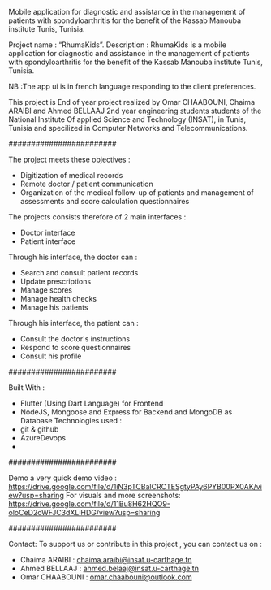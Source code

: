 
Mobile application for diagnostic and assistance in the management of patients with spondyloarthritis for the benefit of the Kassab Manouba institute Tunis, Tunisia.

Project name : “RhumaKids”.
Description : RhumaKids is a mobile application for diagnostic and assistance in the management of patients with spondyloarthritis for the benefit of the Kassab Manouba institute Tunis, Tunisia.

NB :The app ui is in french language responding to the client preferences.

This project is End of year project realized by Omar CHAABOUNI, Chaima ARAIBI and Ahmed BELLAAJ 2nd year engineering students students of the National Institute Of applied Science and Technology (INSAT), in Tunis, Tunisia and specilized in Computer Networks and Telecommunications.

########################

The project meets these objectives :
  - Digitization of medical records
  - Remote doctor / patient communication
  - Organization of the medical follow-up of patients and management of assessments and score calculation questionnaires

The projects consists therefore of 2 main interfaces :
  - Doctor interface
  - Patient interface

Through his interface, the doctor can :
- Search and consult patient records
- Update prescriptions
- Manage scores 
- Manage health checks
- Manage his patients

Through his interface, the patient can :
- Consult the doctor's instructions
- Respond to score questionnaires
- Consult his profile
 
########################

Built With : 
  - Flutter (Using Dart Language) for Frontend 
  - NodeJS, Mongoose and Express for Backend and MongoDB as Database
Technologies used :
  - git & github
  - AzureDevops
  - 
########################

Demo a very quick demo video : https://drive.google.com/file/d/1iN3pTCBalCRCTESgtyPAy6PYB00PX0AK/view?usp=sharing
For visuals and more screenshots: https://drive.google.com/file/d/11Bu8H62HQO9-oloCeD2oWFJC3dXLiHDG/view?usp=sharing
 
########################

Contact: To support us or contribute in this project , you can contact us on :
- Chaima ARAIBI : chaima.araibi@insat.u-carthage.tn
- Ahmed BELLAAJ : ahmed.belaaj@insat.u-carthage.tn
- Omar CHAABOUNI : omar.chaabouni@outlook.com
